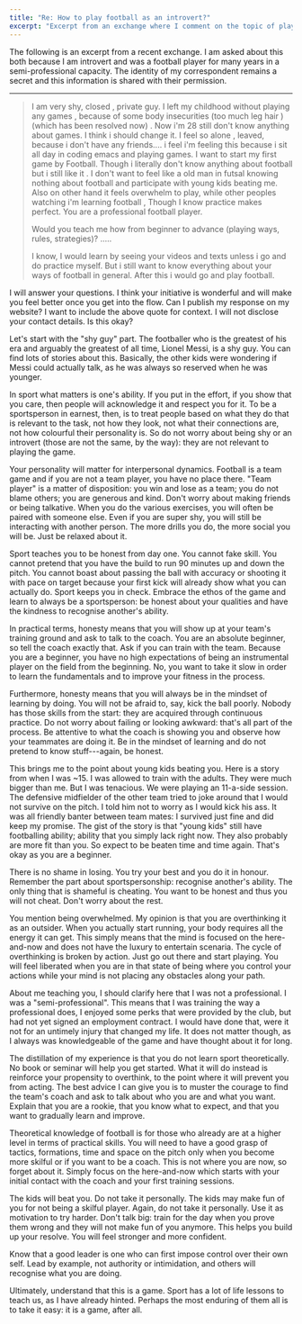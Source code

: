 ```yaml
---
title: "Re: How to play football as an introvert?"
excerpt: "Excerpt from an exchange where I comment on the topic of playing a team sport (association football) as an introverted person."
---
```


The following is an excerpt from a recent exchange.  I am asked about
this both because I am introvert and was a football player for many
years in a semi-professional capacity.  The identity of my
correspondent remains a secret and this information is shared with
their permission.

* * *

> I am very shy, closed , private guy. I left my childhood without
> playing any games , because of some body insecurities (too much leg
> hair )(which has been resolved now) . Now i'm 28 still don't know
> anything about games. I think i should change it.  I feel so alone ,
> leaved, because i don't have any friends.... i feel i'm feeling this
> because i sit all day in coding emacs and playing games. I want to
> start my first game by Football. Though i literally don't know
> anything about football but i still like it .  I don't want to feel
> like a old man in futsal knowing nothing about football and
> participate with young kids beating me. Also on other hand it feels
> overwhelm to play, while other peoples watching i'm learning football
> , Though I know practice makes perfect.  You are a professional
> football player.
>
> Would you teach me how from beginner to advance (playing ways, rules,
> strategies)? .....
>
> I know, I would learn by seeing your videos and texts unless i go and
> do practice myself. But i still want to know everything about your
> ways of football in general. After this i would go and play football.

I will answer your questions.  I think your initiative is wonderful and
will make you feel better once you get into the flow.  Can I publish my
response on my website?  I want to include the above quote for context.
I will not disclose your contact details.  Is this okay?

Let's start with the "shy guy" part.  The footballer who is the greatest
of his era and arguably the greatest of all time, Lionel Messi, is a shy
guy.  You can find lots of stories about this.  Basically, the other
kids were wondering if Messi could actually talk, as he was always so
reserved when he was younger.

In sport what matters is one's ability.  If you put in the effort, if
you show that you care, then people will acknowledge it and respect you
for it.  To be a sportsperson in earnest, then, is to treat people based
on what they do that is relevant to the task, not how they look, not
what their connections are, not how colourful their personality is.  So
do not worry about being shy or an introvert (those are not the same, by
the way): they are not relevant to playing the game.

Your personality will matter for interpersonal dynamics.  Football is a
team game and if you are not a team player, you have no place there.
"Team player" is a matter of disposition: you win and lose as a team;
you do not blame others; you are generous and kind.  Don't worry about
making friends or being talkative.  When you do the various exercises,
you will often be paired with someone else.  Even if you are super shy,
you will still be interacting with another person.  The more drills you
do, the more social you will be.  Just be relaxed about it.

Sport teaches you to be honest from day one.  You cannot fake skill.
You cannot pretend that you have the build to run 90 minutes up and down
the pitch.  You cannot boast about passing the ball with accuracy or
shooting it with pace on target because your first kick will already
show what you can actually do.  Sport keeps you in check.  Embrace the
ethos of the game and learn to always be a sportsperson: be honest about
your qualities and have the kindness to recognise another's ability.

In practical terms, honesty means that you will show up at your team's
training ground and ask to talk to the coach.  You are an absolute
beginner, so tell the coach exactly that.  Ask if you can train with the
team.  Because you are a beginner, you have no high expectations of
being an instrumental player on the field from the beginning.  No, you
want to take it slow in order to learn the fundamentals and to improve
your fitness in the process.

Furthermore, honesty means that you will always be in the mindset of
learning by doing.  You will not be afraid to, say, kick the ball
poorly.  Nobody has those skills from the start: they are acquired
through continuous practice.  Do not worry about failing or looking
awkward: that's all part of the process.  Be attentive to what the coach
is showing you and observe how your teammates are doing it.  Be in the
mindset of learning and do not pretend to know stuff---again, be honest.

This brings me to the point about young kids beating you.  Here is a
story from when I was ~15.  I was allowed to train with the adults.
They were much bigger than me.  But I was tenacious.  We were playing an
11-a-side session.  The defensive midfielder of the other team tried to
joke around that I would not survive on the pitch.  I told him not to
worry as I would kick his ass.  It was all friendly banter between team
mates: I survived just fine and did keep my promise.  The gist of the
story is that "young kids" still have footballing ability; ability that
you simply lack right now.  They also probably are more fit than you.
So expect to be beaten time and time again.  That's okay as you are a
beginner.

There is no shame in losing.  You try your best and you do it in honour.
Remember the part about sportspersonship: recognise another's ability.
The only thing that is shameful is cheating.  You want to be honest and
thus you will not cheat.  Don't worry about the rest.

You mention being overwhelmed.  My opinion is that you are overthinking
it as an outsider.  When you actually start running, your body requires
all the energy it can get.  This simply means that the mind is focused
on the here-and-now and does not have the luxury to entertain scenaria.
The cycle of overthinking is broken by action.  Just go out there and
start playing.  You will feel liberated when you are in that state of
being where you control your actions while your mind is not placing
any obstacles along your path.

About me teaching you, I should clarify here that I was not a
professional.  I was a "semi-professional".  This means that I was
training the way a professional does, I enjoyed some perks that were
provided by the club, but had not yet signed an employment contract.  I
would have done that, were it not for an untimely injury that changed my
life.  It does not matter though, as I always was knowledgeable of the
game and have thought about it for long.

The distillation of my experience is that you do not learn sport
theoretically.  No book or seminar will help you get started.  What it
will do instead is reinforce your propensity to overthink, to the point
where it will prevent you from acting.  The best advice I can give you
is to muster the courage to find the team's coach and ask to talk about
who you are and what you want.  Explain that you are a rookie, that you
know what to expect, and that you want to gradually learn and improve.

Theoretical knowledge of football is for those who already are at a
higher level in terms of practical skills.  You will need to have a good
grasp of tactics, formations, time and space on the pitch only when you
become more skilful or if you want to be a coach.  This is not where you
are now, so forget about it.  Simply focus on the here-and-now which
starts with your initial contact with the coach and your first training
sessions.

The kids will beat you.  Do not take it personally.  The kids may make
fun of you for not being a skilful player.  Again, do not take it
personally.  Use it as motivation to try harder.  Don't talk big: train
for the day when you prove them wrong and they will not make fun of you
anymore.  This helps you build up your resolve.  You will feel stronger
and more confident.

Know that a good leader is one who can first impose control over their
own self.  Lead by example, not authority or intimidation, and others
will recognise what you are doing.

Ultimately, understand that this is a game.  Sport has a lot of life
lessons to teach us, as I have already hinted.  Perhaps the most
enduring of them all is to take it easy: it is a game, after all.
